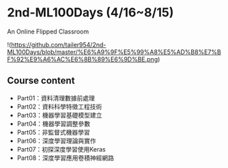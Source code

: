 # 2nd-ML100Days (4/16~8/15)
An Online Flipped Classroom
>
!(https://github.com/tailer954/2nd-ML100Days/blob/master/%E6%A9%9F%E5%99%A8%E5%AD%B8%E7%BF%92%E9%A6%AC%E6%8B%89%E6%9D%BE.png)
>
## Course content
* Part01：資料清理數據前處理
* Part02：資料科學特徵工程技術
* Part03：機器學習基礎模型建立
* Part04：機器學習調整參數
* Part05：非監督式機器學習
* Part06：深度學習理論與實作
* Part07：初探深度學習使用Keras
* Part08：深度學習應用卷積神經網路
